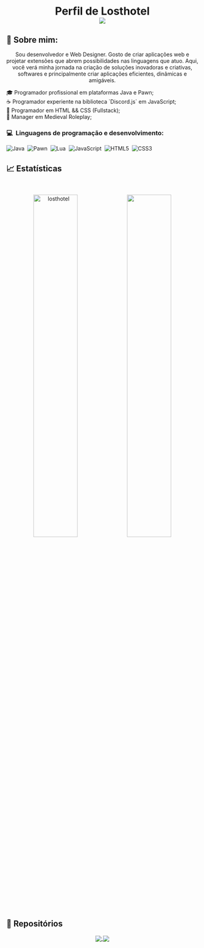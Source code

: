 # <p align="center">Perfil de Losthotel<br /><img src="https://komarev.com/ghpvc/?username=losthotel&color=blueviolet&style=flat-square&label=Profile+Views" /></p>

## 🧑 Sobre mim:
<p align="center">Sou desenvolvedor e Web Designer. Gosto de criar aplicações web e projetar extensões que abrem possibilidades nas linguagens que atuo. Aqui, você verá minha jornada na criação de soluções inovadoras e criativas, softwares e principalmente criar aplicações eficientes, dinâmicas e amigáveis.</p>
<p>
🎓 Programador profissional em plataformas Java e Pawn;<br>
☕ Programador experiente na biblioteca `Discord.js` em JavaScript;<br>
🧩 Programador em HTML && CSS (Fullstack);<br>
🧱 Manager em Medieval Roleplay;<br>
</p>

### 💻 &nbsp;Linguagens de programação e desenvolvimento:
![Java](https://img.shields.io/badge/java-%239b44c7.svg?style=for-the-badge&logo=java&logoColor=white)&nbsp;
![Pawn](https://img.shields.io/badge/pawn-%238A0707.svg?style=for-the-badge&logo=pawn&logoColor=white)&nbsp;
![Lua](https://img.shields.io/badge/lua-%232C2D72.svg?style=for-the-badge&logo=lua&logoColor=white)&nbsp;
![JavaScript](https://img.shields.io/badge/javascript-%23323330.svg?style=for-the-badge&logo=javascript&logoColor=%23F7DF1E)&nbsp;
![HTML5](https://img.shields.io/badge/html-%23e48316.svg?style=for-the-badge&logo=html5&logoColor=white)&nbsp;
![CSS3](https://img.shields.io/badge/css-%2316bde4.svg?style=for-the-badge&logo=css3&logoColor=white)&nbsp;

## 📈 Estatísticas

<br/>
<p align="center">
  <img width="48%" src="https://github-readme-stats.vercel.app/api?username=losthotel&count_private=true&theme=dark&show_icons=true" alt="losthotel" />
  <img width="48%" src="https://github-readme-streak-stats.herokuapp.com/?user=losthotel&hide_border=true&theme=dark&show_icons=true" />
</p>

## 📕 Repositórios

<p align="center">
	<a href="https://github.com/losthotel/minecraft-bot-javascript/">
		<img align="center" src="https://github-readme-stats.vercel.app/api/pin/?username=losthotel&repo=minecraft-bot-javascript&hide_border=true&theme=dark&show_icons=true" />
	</a>
	<a href="https://github.com/losthotel/ban-js">
		<img align="center" src="https://github-readme-stats.vercel.app/api/pin/?username=losthotel&repo=ban-js&hide_border=true&theme=dark&show_icons=true" />
	</a>
</p>
